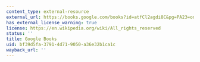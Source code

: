 ```yaml
---
content_type: external-resource
external_url: https://books.google.com/books?id=atfCl2agdi8C&pg=PA23=onepage#v=onepage&q&f=false
has_external_license_warning: true
license: https://en.wikipedia.org/wiki/All_rights_reserved
status: ''
title: Google Books
uid: bf39d5fa-3791-4d71-9050-a36e32b1ca1c
wayback_url: ''
---
```

